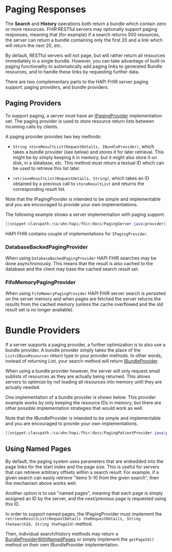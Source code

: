 # Paging Responses

The **Search** and **History** operations both return a bundle which contain zero or more resources. FHIR RESTful servers may optionally support paging responses, meaning that (for example) if a search returns 500 resources, the server can return a bundle containing only the first 20 and a link which will return the next 20, etc.

By default, RESTful servers will not page, but will rather return all resources immediately in a single bundle. However, you can take advantage of built-in paging functionality to automatically add paging links to generated Bundle resources, and to handle these links by requesting further data.
 
There are two complementary parts to the HAPI FHIR server paging support: paging providers, and bundle providers.

## Paging Providers

To support paging, a server must have an [IPagingProvider](/hapi-fhir/apidocs/hapi-fhir-server/ca/uhn/fhir/rest/server/IPagingProvider.html) implementation set. The paging provider is used to store resource return lists between incoming calls by clients.

A paging provider provides two key methods:

* `String storeResultList(RequestDetails, IBundleProvider)`, which takes a bundle provider (see below) and stores it for later retrieval. This might be by simply keeping it in memory, but it might also store it on disk, in a database, etc. This method must return a textual ID which can be used to retrieve this list later.

* `retrieveResultList(RequestDetails, String)`</code>, which takes an ID obtained by a previous call to `storeResultList` and returns the corresponding	result list.

Note that the IPagingProvider is intended to be simple and implementable and you are encouraged to provide your own implementations.

The following example shows a server implementation with paging	support.

```java
{{snippet:classpath:/ca/uhn/hapi/fhir/docs/PagingServer.java|provider}}
```

HAPI FHIR contains couple of implementations for `IPagingProvider`.

### DatabaseBackedPagingProvider

When using `DatabaseBackedPagingProvider` HAPI FHIR searches may be done asynchronously. This means that
the result is also cached to the database and the client may base the cached search result set.

### FifoMemoryPagingProvider

When using `FifoMemoryPagingProvider` HAPI FHIR server search is persisted on the server memory and when
pages are fetched the server returns the results from the cached memory (unless the cache overflowed and the old result
set is no longer available).

# Bundle Providers

If a server supports a paging provider, a further optimization is to also use a bundle provider. A bundle provider simply takes the place of the `List<IBaseResource>` return type in your provider methods. In other words, instead of returning *List<IBaseResource>*, your search method will return [IBundleProvider](/hapi-fhir/apidocs/hapi-fhir-server/ca/uhn/fhir/rest/api/server/IBundleProvider.html).

When using a bundle provider however, the server will only request small sublists of resources as they are actually being returned. This allows servers to optimize by not loading all resources into memory until they are actually needed.

One implementation of a bundle provider is shown below. This provider example works by only keeping the resource IDs in memory, but there are other possible implementation strategies that would work as well.

Note that the IBundleProvider is intended to be simple and implementable and you are encouraged to provide your own implementations.

```java
{{snippet:classpath:/ca/uhn/hapi/fhir/docs/PagingPatientProvider.java|provider}}
```

## Using Named Pages

By default, the paging system uses parameters that are embedded into the page links for the start index and the page size. This is useful for servers that can retrieve arbitrary offsets within a search result. For example, if a given search can easily retrieve "items 5-10 from the given search", then the mechanism above works well.

Another option is to use "named pages", meaning that each page is simply assigned an ID by the server, and the next/previous	page is requested using this ID.

In order to support named pages, the IPagingProvider must implement the `retrieveResultList(RequestDetails theRequestDetails, String theSearchId, String thePageId)` method.

Then, individual search/history methods may return a [BundleProviderWithNamedPages](/hapi-fhir/apidocs/hapi-fhir-server/ca/uhn/fhir/rest/server/BundleProviderWithNamedPages.html) or simply implement the `getPageId()` method on their own IBundleProvider implementation.

